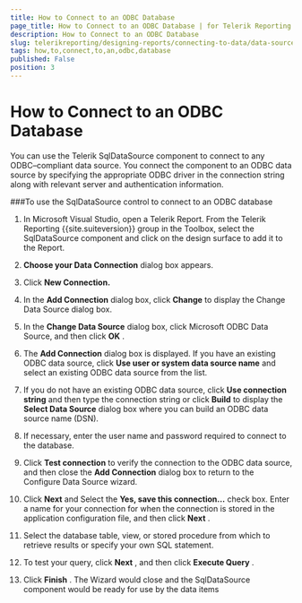 ```yaml
---
title: How to Connect to an ODBC Database
page_title: How to Connect to an ODBC Database | for Telerik Reporting Documentation
description: How to Connect to an ODBC Database
slug: telerikreporting/designing-reports/connecting-to-data/data-source-components/sqldatasource-component/-how-to/how-to-connect-to-an-odbc-database
tags: how,to,connect,to,an,odbc,database
published: False
position: 3
---
```


# How to Connect to an ODBC Database



You can use the Telerik SqlDataSource component to connect to any        ODBC–compliant data source. You connect the component to an ODBC data        source by specifying the appropriate ODBC driver in the connection string        along with relevant server and authentication information.

###To use the SqlDataSource control to connect to an ODBC database

1. In Microsoft Visual Studio, open a Telerik Report. From the              Telerik Reporting {{site.suiteversion}} group in the Toolbox, select the              SqlDataSource component and click on the design surface to add it              to the Report.

1. __Choose your Data Connection__  dialog box              appears.

1. Click __New Connection.__ 

1. In the __Add Connection__  dialog box,              click __Change__  to display the Change Data Source dialog box.

1. In the __Change Data Source__  dialog box,              click Microsoft ODBC Data Source, and then click __OK__ .

1. The __Add Connection__  dialog box is displayed.             If you have an existing ODBC data source, click __Use user or system data source name__  and select an existing ODBC data source from the list.

1. If you do not have an existing ODBC data source, click __Use connection string__  and then type the connection string              or click __Build__  to display the              __Select Data Source__  dialog box where you can build an             ODBC data source name (DSN).

1. If necessary, enter the user name and password required to              connect to the database.

1. Click __Test connection__  to verify the connection to the ODBC data             source, and then close the __Add Connection__  dialog box to return to the             Configure Data Source wizard.

1. Click __Next__  and Select the __Yes, save this connection…__  check box. Enter a name for your connection for when the connection is stored              in the application configuration file, and then click __Next__ .

1. Select the database table, view, or stored procedure from which             to retrieve results or specify your own SQL statement.

1. To test your query, click __Next__ , and              then click __Execute Query__ .

1. Click __Finish__ . The Wizard would close              and the SqlDataSource component would be ready for use by the data items
